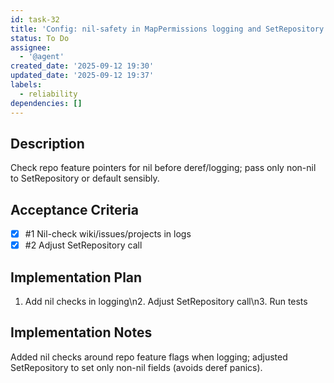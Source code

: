 ```yaml
---
id: task-32
title: 'Config: nil-safety in MapPermissions logging and SetRepository'
status: To Do
assignee:
  - '@agent'
created_date: '2025-09-12 19:30'
updated_date: '2025-09-12 19:37'
labels:
  - reliability
dependencies: []
---
```


## Description

Check repo feature pointers for nil before deref/logging; pass only non-nil to SetRepository or default sensibly.

## Acceptance Criteria
<!-- AC:BEGIN -->
- [x] #1 Nil-check wiki/issues/projects in logs
- [x] #2 Adjust SetRepository call
<!-- AC:END -->


## Implementation Plan

1. Add nil checks in logging\n2. Adjust SetRepository call\n3. Run tests

## Implementation Notes

Added nil checks around repo feature flags when logging; adjusted SetRepository to set only non-nil fields (avoids deref panics).
